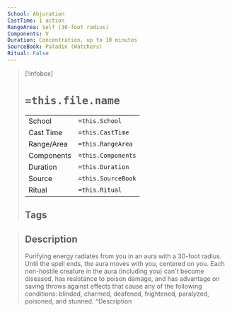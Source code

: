 ```yaml
---
School: Abjuration
CastTime: 1 action
RangeArea: Self (30-foot radius)
Components: V
Duration: Concentration, up to 10 minutes
SourceBook: Paladin (Watchers)
Ritual: False
---
```

> [!infobox]
>
> # `=this.file.name`
> |            |                    |
> | ---------- | ------------------ |
> | School     | `=this.School`     |
> | Cast Time  | `=this.CastTime`   |
> | Range/Area | `=this.RangeArea`  |
> | Components | `=this.Components` |
> | Duration   | `=this.Duration`   |
> | Source     | `=this.SourceBook` |
> | Ritual     | `=this.Ritual`     |
>## Tags
>

> ## Description
> Purifying energy radiates from you in an aura with a 30-foot radius. Until the spell ends, the aura moves with you, centered on you. Each non-hostile creature in the aura (including you) can't become diseased, has resistance to poison damage, and has advantage on saving throws against effects that cause any of the following conditions: blinded, charmed, deafened, frightened, paralyzed, poisoned, and stunned.
> ^Description